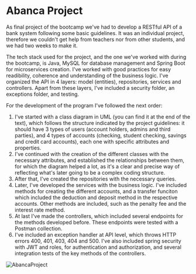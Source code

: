 # Abanca Project

As final project of the bootcamp we've had to develop a RESTful API of a bank system following some basic guidelines. It was an individual project, therefore we couldn't get help from teachers nor from other students, and we had two weeks to make it.

The tech stack used for the project, and the one we've worked with during the bootcamp, is Java, MySQL for database management and Spring Boot for microservices creation. I've worked with good practices for easy readibility, coherence and understanding of the business logic. I've organized the API in 4 layers: model (entities), repositories, services and controllers. Apart from these layers, I've included a security folder, an exceptions folder, and testing. 

For the development of the program I've followed the next order:

1. I've started with a class diagram in UML (you can find it at the end of the text), which follows the structure indicated by the project guidelines: it should have 3 types of users (account holders, admins and third parties), and 4 types of accounts (checking, student checking, savings and credit card accounts), each one with specific attributes and properties. 
2. I've continued with the creation of the different classes  with the necessary attributes, and established the relationships between them, for which the diagram helped a lot, as it's a clear and precise way of reflecting what's later going to be a complex coding structure. 
3. After that, I've created the repositories with the necessary queries.
4. Later, I've developed the services with the business logic. I've included methods for creating the different accounts, and a transfer funciton which included the deduction and deposit method in the respective accounts. Other methods are included, such as the penalty fee and the interest rate method. 
5. At last I've made the controllers, which included several endpoints for the methods developed before. These endpoints were tested with a Postman collection. 
6. I've included an exception handler at API level, which throws HTTP errors 400, 401, 403, 404 and 500. I've also included spring security with JWT and roles, for authentication and authorization, and several integration tests of the key methods of the controllers.

![AbancaProject](https://user-images.githubusercontent.com/104373456/200312489-3fc3ad20-8869-41c3-b312-98eed1be1acc.png)
